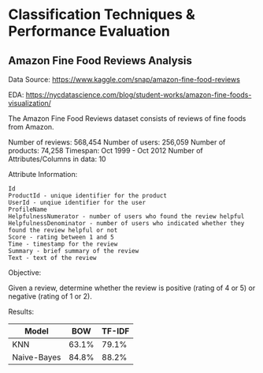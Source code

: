 # Classification Techniques & Performance Evaluation

## Amazon Fine Food Reviews Analysis

Data Source: https://www.kaggle.com/snap/amazon-fine-food-reviews

EDA: https://nycdatascience.com/blog/student-works/amazon-fine-foods-visualization/

The Amazon Fine Food Reviews dataset consists of reviews of fine foods from Amazon.

Number of reviews: 568,454
Number of users: 256,059
Number of products: 74,258
Timespan: Oct 1999 - Oct 2012
Number of Attributes/Columns in data: 10

Attribute Information:

    Id
    ProductId - unique identifier for the product
    UserId - unqiue identifier for the user
    ProfileName
    HelpfulnessNumerator - number of users who found the review helpful
    HelpfulnessDenominator - number of users who indicated whether they found the review helpful or not
    Score - rating between 1 and 5
    Time - timestamp for the review
    Summary - brief summary of the review
    Text - text of the review

Objective:

Given a review, determine whether the review is positive (rating of 4 or 5) or negative (rating of 1 or 2).

Results:

Model|BOW|TF-IDF
---|---|---
KNN|63.1%|79.1%
Naive-Bayes|84.8%|88.2%
